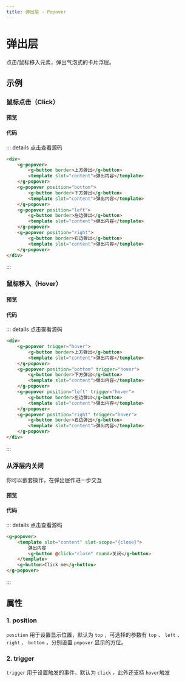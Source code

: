 ```yaml
---
title: 弹出层 - Popover 
---
```


# 弹出层

点击/鼠标移入元素，弹出气泡式的卡片浮层。

## 示例

### 鼠标点击（Click）

#### 预览

<ClientOnly>
<popover-demo-1></popover-demo-1>
</ClientOnly>

#### 代码
::: details 点击查看源码
```html
<div>
    <g-popover>
        <g-button border>上方弹出</g-button>
        <template slot="content">弹出内容</template>
    </g-popover>
    <g-popover position="bottom">
        <g-button border>下方弹出</g-button>
        <template slot="content">弹出内容</template>
    </g-popover>
    <g-popover position="left">
        <g-button border>左边弹出</g-button>
        <template slot="content">弹出内容</template>
    </g-popover>
    <g-popover position="right">
        <g-button border>右边弹出</g-button>
        <template slot="content">弹出内容</template>
    </g-popover>
</div>
```
:::

### 鼠标移入（Hover）

#### 预览

<ClientOnly>
<popover-demo-2></popover-demo-2>
</ClientOnly>

#### 代码
::: details 点击查看源码
```html
<div>
    <g-popover trigger="hover">
        <g-button border>上方弹出</g-button>
        <template slot="content">弹出内容</template>
    </g-popover>
    <g-popover position="bottom" trigger="hover">
        <g-button border>下方弹出</g-button>
        <template slot="content">弹出内容</template>
    </g-popover>
    <g-popover position="left" trigger="hover">
        <g-button border>左边弹出</g-button>
        <template slot="content">弹出内容</template>
    </g-popover>
    <g-popover position="right" trigger="hover">
        <g-button border>右边弹出</g-button>
        <template slot="content">弹出内容</template>
    </g-popover>
</div>
```
:::
### 从浮层内关闭

你可以嵌套操作，在弹出层作进一步交互

#### 预览

<ClientOnly>
<popover-demo-3></popover-demo-3>
</ClientOnly>

#### 代码
::: details 点击查看源码
```html
<g-popover>
    <template slot="content" slot-scope="{close}">
        弹出内容
        <g-button @click="close" round>关闭</g-button>
    </template>
    <g-button>Click me</g-button>
</g-popover>
```
:::

## 属性

### 1. position

`position` 用于设置显示位置，默认为 `top` ，可选择的参数有 `top` 、 `left` 、 `right` 、 `bottom` ，分别设置 `popover` 显示的方位。

### 2. trigger

`trigger` 用于设置触发的事件，默认为 `click` ，此外还支持 `hover`触发